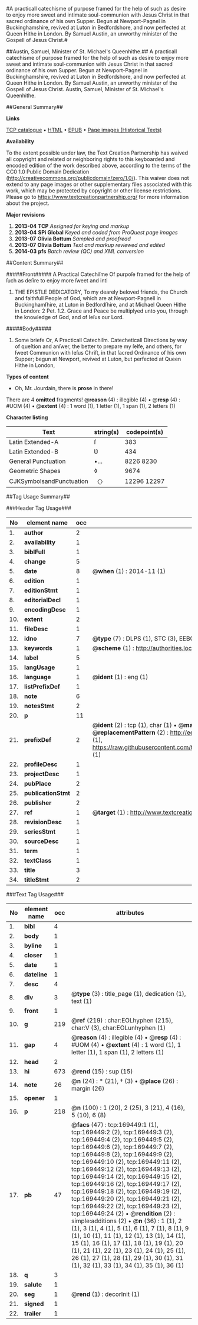 #A practicall catechisme of purpose framed for the help of such as desire to enjoy more sweet and intimate soul-communion with Jesus Christ in that sacred ordinance of his own Supper. Begun at Newport-Pagnel in Buckinghamshire, revived at Luton in Bedfordshore, and now perfected at Queen Hithe in London. By Samuel Austin, an unworthy minister of the Gospell of Jesus Christ.#

##Austin, Samuel, Minister of St. Michael's Queenhithe.##
A practicall catechisme of purpose framed for the help of such as desire to enjoy more sweet and intimate soul-communion with Jesus Christ in that sacred ordinance of his own Supper. Begun at Newport-Pagnel in Buckinghamshire, revived at Luton in Bedfordshore, and now perfected at Queen Hithe in London. By Samuel Austin, an unworthy minister of the Gospell of Jesus Christ.
Austin, Samuel, Minister of St. Michael's Queenhithe.

##General Summary##

**Links**

[TCP catalogue](http://www.ota.ox.ac.uk/tcp/)  • 
[HTML](http://tei.it.ox.ac.uk/tcp/Texts-HTML/free/A75/A75820.html)  • 
[EPUB](http://tei.it.ox.ac.uk/tcp/Texts-EPUB/free/A75/A75820.epub) • 
[Page images (Historical Texts)](https://historicaltexts.jisc.ac.uk/eebo-99867205e)

**Availability**

To the extent possible under law, the Text Creation Partnership has waived all copyright and related or neighboring rights to this keyboarded and encoded edition of the work described above, according to the terms of the CC0 1.0 Public Domain Dedication (http://creativecommons.org/publicdomain/zero/1.0/). This waiver does not extend to any page images or other supplementary files associated with this work, which may be protected by copyright or other license restrictions. Please go to https://www.textcreationpartnership.org/ for more information about the project.

**Major revisions**

1. __2013-04__ __TCP__ *Assigned for keying and markup*
1. __2013-04__ __SPi Global__ *Keyed and coded from ProQuest page images*
1. __2013-07__ __Olivia Bottum__ *Sampled and proofread*
1. __2013-07__ __Olivia Bottum__ *Text and markup reviewed and edited*
1. __2014-03__ __pfs__ *Batch review (QC) and XML conversion*

##Content Summary##

#####Front#####
A Practical Catechiſme Of purpoſe framed for the help of ſuch as deſire to enjoy more ſweet and inti
1. THE EPISTLE DEDICATORY, To my dearely beloved friends, the Church and faithfull People of God, which are at Newport-Pagnell in Buckinghamſhire, at Luton in Bedfordſhire, and at Michael Queen Hithe in London:
2 Pet. 1.2. Grace and Peace be multiplyed unto you, through the knowledge of God, and of Ieſus our Lord.

#####Body#####

1. Some briefe
Or, A Practicall Catechiſm. Catecheticall Directions by way of queſtion and anſwer, the better to prepare my ſelfe, and others, for ſweet Communion with Ieſus Chriſt, in that ſacred Ordinance of his own Supper; begun at Newport, revived at Luton, but perfected at Queen Hithe in London,

**Types of content**

  * Oh, Mr. Jourdain, there is **prose** in there!

There are 4 **omitted** fragments! 
 @__reason__ (4) : illegible (4)  •  @__resp__ (4) : #UOM (4)  •  @__extent__ (4) : 1 word (1), 1 letter (1), 1 span (1), 2 letters (1)

**Character listing**


|Text|string(s)|codepoint(s)|
|---|---|---|
|Latin Extended-A|ſ|383|
|Latin Extended-B|Ʋ|434|
|General Punctuation|•…|8226 8230|
|Geometric Shapes|◊|9674|
|CJKSymbolsandPunctuation|〈〉|12296 12297|

##Tag Usage Summary##

###Header Tag Usage###

|No|element name|occ|attributes|
|---|---|---|---|
|1.|__author__|2||
|2.|__availability__|1||
|3.|__biblFull__|1||
|4.|__change__|5||
|5.|__date__|8| @__when__ (1) : 2014-11 (1)|
|6.|__edition__|1||
|7.|__editionStmt__|1||
|8.|__editorialDecl__|1||
|9.|__encodingDesc__|1||
|10.|__extent__|2||
|11.|__fileDesc__|1||
|12.|__idno__|7| @__type__ (7) : DLPS (1), STC (3), EEBO-CITATION (1), PROQUEST (1), VID (1)|
|13.|__keywords__|1| @__scheme__ (1) : http://authorities.loc.gov/ (1)|
|14.|__label__|5||
|15.|__langUsage__|1||
|16.|__language__|1| @__ident__ (1) : eng (1)|
|17.|__listPrefixDef__|1||
|18.|__note__|6||
|19.|__notesStmt__|2||
|20.|__p__|11||
|21.|__prefixDef__|2| @__ident__ (2) : tcp (1), char (1)  •  @__matchPattern__ (2) : ([0-9\-]+):([0-9IVX]+) (1), (.+) (1)  •  @__replacementPattern__ (2) : http://eebo.chadwyck.com/downloadtiff?vid=$1&page=$2 (1), https://raw.githubusercontent.com/textcreationpartnership/Texts/master/tcpchars.xml#$1 (1)|
|22.|__profileDesc__|1||
|23.|__projectDesc__|1||
|24.|__pubPlace__|2||
|25.|__publicationStmt__|2||
|26.|__publisher__|2||
|27.|__ref__|1| @__target__ (1) : http://www.textcreationpartnership.org/docs/. (1)|
|28.|__revisionDesc__|1||
|29.|__seriesStmt__|1||
|30.|__sourceDesc__|1||
|31.|__term__|1||
|32.|__textClass__|1||
|33.|__title__|3||
|34.|__titleStmt__|2||


###Text Tag Usage###

|No|element name|occ|attributes|
|---|---|---|---|
|1.|__bibl__|4||
|2.|__body__|1||
|3.|__byline__|1||
|4.|__closer__|1||
|5.|__date__|1||
|6.|__dateline__|1||
|7.|__desc__|4||
|8.|__div__|3| @__type__ (3) : title_page (1), dedication (1), text (1)|
|9.|__front__|1||
|10.|__g__|219| @__ref__ (219) : char:EOLhyphen (215), char:V (3), char:EOLunhyphen (1)|
|11.|__gap__|4| @__reason__ (4) : illegible (4)  •  @__resp__ (4) : #UOM (4)  •  @__extent__ (4) : 1 word (1), 1 letter (1), 1 span (1), 2 letters (1)|
|12.|__head__|2||
|13.|__hi__|673| @__rend__ (15) : sup (15)|
|14.|__note__|26| @__n__ (24) : * (21), † (3)  •  @__place__ (26) : margin (26)|
|15.|__opener__|1||
|16.|__p__|218| @__n__ (100) : 1 (20), 2 (25), 3 (21), 4 (16), 5 (10), 6 (8)|
|17.|__pb__|47| @__facs__ (47) : tcp:169449:1 (1), tcp:169449:2 (2), tcp:169449:3 (2), tcp:169449:4 (2), tcp:169449:5 (2), tcp:169449:6 (2), tcp:169449:7 (2), tcp:169449:8 (2), tcp:169449:9 (2), tcp:169449:10 (2), tcp:169449:11 (2), tcp:169449:12 (2), tcp:169449:13 (2), tcp:169449:14 (2), tcp:169449:15 (2), tcp:169449:16 (2), tcp:169449:17 (2), tcp:169449:18 (2), tcp:169449:19 (2), tcp:169449:20 (2), tcp:169449:21 (2), tcp:169449:22 (2), tcp:169449:23 (2), tcp:169449:24 (2)  •  @__rendition__ (2) : simple:additions (2)  •  @__n__ (36) : 1 (1), 2 (1), 3 (1), 4 (1), 5 (1), 6 (1), 7 (1), 8 (1), 9 (1), 10 (1), 11 (1), 12 (1), 13 (1), 14 (1), 15 (1), 16 (1), 17 (1), 18 (1), 19 (1), 20 (1), 21 (1), 22 (1), 23 (1), 24 (1), 25 (1), 26 (1), 27 (1), 28 (1), 29 (1), 30 (1), 31 (1), 32 (1), 33 (1), 34 (1), 35 (1), 36 (1)|
|18.|__q__|3||
|19.|__salute__|1||
|20.|__seg__|1| @__rend__ (1) : decorInit (1)|
|21.|__signed__|1||
|22.|__trailer__|1||
